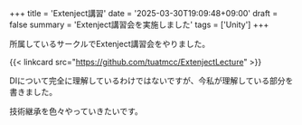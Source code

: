+++
title = 'Extenject講習'
date = '2025-03-30T19:09:48+09:00'
draft = false
summary = 'Extenject講習会を実施しました'
tags = ['Unity']
+++

所属しているサークルでExtenject講習会をやりました。

{{< linkcard src="https://github.com/tuatmcc/ExtenjectLecture" >}}

DIについて完全に理解しているわけではないですが、今私が理解している部分を書きました。

技術継承を色々やっていきたいです。